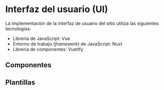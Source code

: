 # Interfaz del usuario (UI)

La implementación de la interfaz de usuario del sitio utiliza las siguientes tecnologías:

- Librería de JavaScript: Vue
- Entorno de trabajo (*framework*) de JavaScript: Nuxt
- Librería de componentes: Vuetify

## Componentes

## Plantillas
